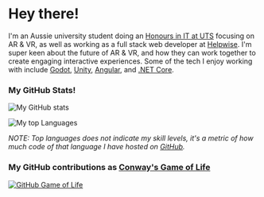 # Hey there!
I'm an Aussie university student doing an [Honours in IT at UTS](https://www.uts.edu.au/future-students/find-a-course/bachelor-science-honours-information-technology) focusing on AR & VR, as well as working as a full stack web developer at [Helpwise](https://helpwise.com.au/). I'm super keen about the future of AR & VR, and how they can work together to create engaging interactive experiences. Some of the tech I enjoy working with include [Godot](https://godotengine.org/), [Unity](https://unity.com/), [Angular](https://angular.io/), and [.NET Core](https://dotnet.microsoft.com/).



### My GitHub Stats!
![My GitHub stats](https://github-readme-stats.vercel.app/api?username=MHillier98&count_private=true&show_icons=true)

![My top Languages](https://github-readme-stats.vercel.app/api/top-langs/?username=MHillier98&count_private=true&show_icons=true)

*NOTE: Top languages does not indicate my skill levels, it's a metric of how much code of that language I have hosted on [GitHub](https://github.com/MHillier98?tab=repositories).*


### My GitHub contributions as [Conway's Game of Life](https://en.wikipedia.org/wiki/Conway%27s_Game_of_Life)
[![GitHub Game of Life](https://github4life.herokuapp.com/ethomson.gif?z=6)](https://github4life.herokuapp.com/MHillier98)
